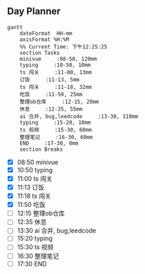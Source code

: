 ## Day Planner
```mermaid
gantt
    dateFormat  HH-mm
    axisFormat %H:%M
    %% Current Time: 下午12:25:25
    section Tasks
    minivue     :08-50, 120mm
    typing     :10-50, 10mm
    ts 闯关     :11-00, 13mm
    订饭     :11-13, 5mm
    ts 闯关     :11-18, 32mm
    吃饭     :11-50, 25mm
    整理ob仓库     :12-15, 20mm
    休息     :12-35, 55mm
    ai 合并, bug,leedcode     :13-30, 110mm
    typing     :15-20, 10mm
    ts 视频     :15-30, 60mm
    整理笔记     :16-30, 60mm
    END     :17-30, 0mm
    section Breaks

```

- [x] 08:50 minivue
- [x] 10:50 typing
- [x] 11:00 ts 闯关
- [x] 11:13 订饭
- [x] 11:18 ts 闯关
- [x] 11:50 吃饭
- [ ] 12:15 整理ob仓库
- [ ] 12:35 休息
- [ ] 13:30 ai 合并, bug,leedcode
- [ ] 15:20 typing
- [ ] 15:30 ts 视频
- [ ] 16:30 整理笔记
- [ ] 17:30 END